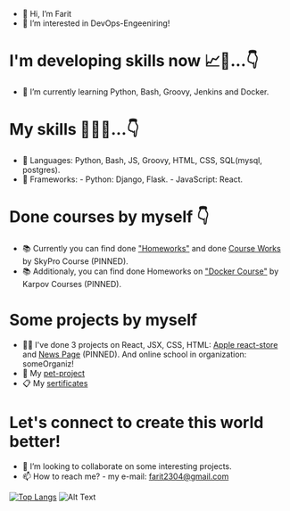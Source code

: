 - 👋 Hi, I’m Farit
- 👀 I’m interested in DevOps-Engeeniring!

# I'm developing skills now 📈🚀...👇
- 🌱 I’m currently learning Python, Bash, Groovy, Jenkins and Docker.

# My skills 💯🚀🎯...👇
- 📌 Languages: Python, Bash, JS, Groovy, HTML, CSS, SQL(mysql, postgres).
- 📝 Frameworks: 
      - Python: Django, Flask.
      - JavaScript: React.

# Done courses by myself 👇
- 📚 Currently you can find done ["Homeworks"](https://github.com/farit235/Sky_Pro_Course) and done [Course Works](https://github.com/farit235/Sky_Pro_Course_Works) by SkyPro Course (PINNED). 
- 📚 Additionaly, you can find done Homeworks on ["Docker Course"](https://github.com/farit235/Docker_Course) by Karpov Courses (PINNED).

# Some projects by myself
- 👨‍💻 I've done 3 projects on React, JSX, CSS, HTML: [Apple react-store](https://github.com/farit235/react-store) and [News Page](https://github.com/farit235/NewsPage) (PINNED). And online school in organization: someOrganiz! 
- 🐒 My [pet-project](https://react-store-farit235.vercel.app)
- 📋 My [sertificates](https://github.com/farit235/Serificates)

# Let's connect to create this world better!
- 🙂 I’m looking to collaborate on some interesting projects.
- 📫 How to reach me? - my e-mail: farit2304@gmail.com

[![Top Langs](https://github-readme-stats.vercel.app/api/top-langs/?username=farit235&layout=compact&langs_count=8)](https://github.com/anuraghazra/github-readme-stats)
![Alt Text](https://r3.mt.ru/u18/photo4538/20194055322-0/original.gif)
